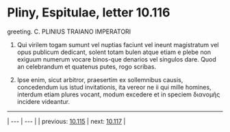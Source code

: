 # Pliny, Espitulae, letter 10.116

greeting. C. PLINIUS TRAIANO IMPERATORI



1. Qui virilem togam sumunt vel nuptias faciunt vel ineunt magistratum vel opus publicum dedicant, solent totam bulen atque etiam e plebe non exiguum numerum vocare binos-que denarios vel singulos dare. Quod an celebrandum et quatenus putes, rogo scribas.



2. Ipse enim, sicut arbitror, praesertim ex sollemnibus causis, concedendum ius istud invitationis, ita vereor ne ii qui mille homines, interdum etiam plures vocant, modum excedere et in speciem διανομῆς incidere videantur.



---

| --- | --- |
| previous: [10.115](../10.115/) | next: [10.117](../10.117/) |